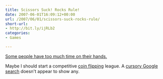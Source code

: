 ```yaml
---
title: Scissors Suck! Rocks Rule!
date: 2007-06-01T16:09:12+00:00
url: /2007/06/01/scissors-suck-rocks-rule/
short-url:
- http://bit.ly/ijRLb2
categories:
- Games

---
```

<div class='microid-mailto+http:sha1:85e11a2b1de16e202fb6dffea94cc615e879fd7f'>

<a href="http://www.techcrunch.com/2007/06/01/there-is-a-rock-paper-scissors-world-championship/">Some people have too much time on their hands.</a>

Maybe I should start a competitive <a href="http://en.wikipedia.org/wiki/Coin_flipping">coin flipping</a> league. A <a href="http://www.google.com/search?q=competitive+coin+flipping">cursory Google search</a> doesn't appear to show any.

